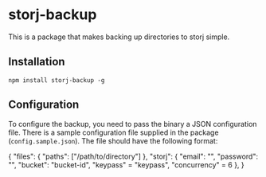 # storj-backup

This is a package that makes backing up directories to storj simple.

## Installation

    npm install storj-backup -g
    
## Configuration

To configure the backup, you need to pass the binary a JSON configuration file.
There is a sample configuration file supplied in the package (`config.sample.json`).
The file should have the following format:

   {
      "files": {
         "paths": ["/path/to/directory"]
      },
      "storj": {
         "email": "",
         "password": "",
         "bucket": "bucket-id",
         "keypass" = "keypass",
         "concurrency" = 6
      },
   }